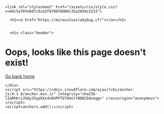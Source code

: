 <!DOCTYPE html>
<html lang="en-US">
  <head>
    <meta charset="UTF-8">
    <meta http-equiv="X-UA-Compatible" content="IE=edge">
    <meta name="viewport" content="width=device-width, initial-scale=1">

<!-- Begin Jekyll SEO tag v2.6.1 -->
<title>ladybugglobal.github.io</title>
<meta name="generator" content="Jekyll v3.8.5" />
<meta property="og:title" content="This page doesn't exist :(" />
<meta property="og:locale" content="en_US" />
<link rel="canonical" href="https://miraculousladybug.cf/404.html" />
<meta property="og:url" content="https://miraculousladybug.cf/404.html" />
<script type="application/ld+json">
{"@type":"WebPage","url":"https://miraculousladybug.cf/404.html","@context":"https://schema.org"}</script>
<!-- End Jekyll SEO tag -->

    <link rel="stylesheet" href="/assets/css/style.css?v=69c5ef6fe0d7c6c63f970070d60c35a2859c5233">
  </head>
  <body>
    <div class="container-lg px-3 my-5 markdown-body">
      
      <h1><a href="https://miraculousladybug.cf/"></a></h1>
      

      <div class="header">
  <h1>Oops, looks like this page doesn't exist!</h1>
  <p><a href="https://www.miraculousladybug.cf/en/">Go back home</a></p>
</div>


      
    </div>
    <script src="https://cdnjs.cloudflare.com/ajax/libs/anchor-js/4.1.0/anchor.min.js" integrity="sha256-lZaRhKri35AyJSypXXs4o6OPFTbTmUoltBbDCbdzegg=" crossorigin="anonymous"></script>
    <script>anchors.add();</script>
    
  </body>
</html>
